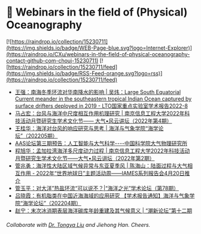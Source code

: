 # 🌊 Webinars in the field of (Physical) Oceanography

[![https://raindrop.io/collection/15230711](https://img.shields.io/badge/WEB-Page-blue.svg?logo=Internet-Explorer)](https://raindrop.io/CXu/webinars-in-the-field-of-physical-oceanography-contact-github-com-chouj-15230711) [![https://raindrop.io/collection/15230711/feed](https://img.shields.io/badge/RSS-Feed-orange.svg?logo=rss)](https://raindrop.io/collection/15230711/feed)

<!-- BLOG-POST-LIST:START -->
- [王强：南海冬季环流对华南降水的影响 | 吴炜：Large South Equatorial Current meander in the southeastern tropical Indian Ocean captured by surface drifters deployed in 2019 - LTO国家重点实验室学术报告2022-8](https://mp.weixin.qq.com/s/fOhYeZJ32QOHtBf-TuGi2w)
- [马占宏：台风与海洋中尺度相互作用机理研究 | 南京信息工程大学2022年科技活动月暨研究生学术文化节—— 大气•风云讲坛（2022年第4期）](https://bulletin.nuist.edu.cn/2022/0425/c1087a194065/page.htm)
- [王桂华：海洋对台风的响应研究与思考 | 海洋与气象学院“海学论坛”（202205期）](https://mp.weixin.qq.com/s/g9RqIhBNsOIvG4t-dDSPWQ)
- [AAS论坛第三期预告：人工智能与大气科学----中国科学院大气物理研究所](https://iap.cas.cn/gb/xwdt/xshd/202204/t20220421_6434318.html)
- [程旭华：孟加拉湾海洋多尺度动力过程 | 南京信息工程大学2022年科技活动月暨研究生学术文化节——大气•风云讲坛（2022年第2期）](https://bulletin.nuist.edu.cn/2022/0421/c1087a193878/page.htm)
- [管兆勇：海洋性大陆区域气候异常与东亚夏季风 | 陈海山：陆面过程与大气相互作用 - 2022年“世界地球日”主题活动周——IAMES系列报告会4月20日推介](https://mp.weixin.qq.com/s/20GwMfGTN6ccbF079kImFw)
- [管玉平：对大洋”热盐环流“可以说不？|“海洋之光”学术论坛（第78期）](https://mp.weixin.qq.com/s/A3CZhwp7iHHjVFbuhJ22iw)
- [吕晓霞：有机脂类在中国近海海域的应用研究 【学术报告通知】海洋与气象学院“海学论坛”（202204期）](https://mp.weixin.qq.com/s/j6PqA-r1XwFb5Qxp4wC1Tw)
- [赵宁：末次冰消期表层海洋碳库年龄重建及其气候意义 | “潮新论坛”第十二期](https://mp.weixin.qq.com/s/_Pdpztd1izzcdAuHxJcjiQ)
<!-- BLOG-POST-LIST:END -->

###### Collaborate with [Dr. Tongya Liu](https://liutongya.github.io/) and Jiehong Han. Cheers.
